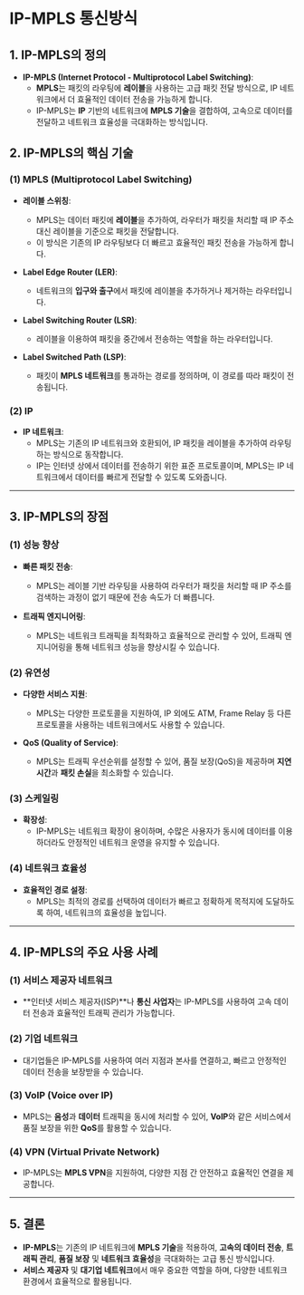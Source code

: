 # IP-MPLS 통신방식

## 1. IP-MPLS의 정의
- **IP-MPLS (Internet Protocol - Multiprotocol Label Switching)**: 
  - **MPLS**는 패킷의 라우팅에 **레이블**을 사용하는 고급 패킷 전달 방식으로, IP 네트워크에서 더 효율적인 데이터 전송을 가능하게 합니다.
  - IP-MPLS는 **IP** 기반의 네트워크에 **MPLS 기술**을 결합하여, 고속으로 데이터를 전달하고 네트워크 효율성을 극대화하는 방식입니다.

## 2. IP-MPLS의 핵심 기술

### (1) **MPLS (Multiprotocol Label Switching)**
- **레이블 스위칭**:
  - MPLS는 데이터 패킷에 **레이블**을 추가하여, 라우터가 패킷을 처리할 때 IP 주소 대신 레이블을 기준으로 패킷을 전달합니다.
  - 이 방식은 기존의 IP 라우팅보다 더 빠르고 효율적인 패킷 전송을 가능하게 합니다.

- **Label Edge Router (LER)**:
  - 네트워크의 **입구와 출구**에서 패킷에 레이블을 추가하거나 제거하는 라우터입니다.
  
- **Label Switching Router (LSR)**:
  - 레이블을 이용하여 패킷을 중간에서 전송하는 역할을 하는 라우터입니다.

- **Label Switched Path (LSP)**:
  - 패킷이 **MPLS 네트워크**를 통과하는 경로를 정의하며, 이 경로를 따라 패킷이 전송됩니다.

### (2) **IP** 
- **IP 네트워크**:
  - MPLS는 기존의 IP 네트워크와 호환되어, IP 패킷을 레이블을 추가하여 라우팅하는 방식으로 동작합니다.
  - IP는 인터넷 상에서 데이터를 전송하기 위한 표준 프로토콜이며, MPLS는 IP 네트워크에서 데이터를 빠르게 전달할 수 있도록 도와줍니다.

---

## 3. IP-MPLS의 장점

### (1) **성능 향상**
- **빠른 패킷 전송**:
  - MPLS는 레이블 기반 라우팅을 사용하여 라우터가 패킷을 처리할 때 IP 주소를 검색하는 과정이 없기 때문에 전송 속도가 더 빠릅니다.
  
- **트래픽 엔지니어링**:
  - MPLS는 네트워크 트래픽을 최적화하고 효율적으로 관리할 수 있어, 트래픽 엔지니어링을 통해 네트워크 성능을 향상시킬 수 있습니다.

### (2) **유연성**  
- **다양한 서비스 지원**:
  - MPLS는 다양한 프로토콜을 지원하여, IP 외에도 ATM, Frame Relay 등 다른 프로토콜을 사용하는 네트워크에서도 사용할 수 있습니다.

- **QoS (Quality of Service)**:
  - MPLS는 트래픽 우선순위를 설정할 수 있어, 품질 보장(QoS)을 제공하며 **지연 시간**과 **패킷 손실**을 최소화할 수 있습니다.

### (3) **스케일링**  
- **확장성**:
  - IP-MPLS는 네트워크 확장이 용이하며, 수많은 사용자가 동시에 데이터를 이용하더라도 안정적인 네트워크 운영을 유지할 수 있습니다.

### (4) **네트워크 효율성**
- **효율적인 경로 설정**:
  - MPLS는 최적의 경로를 선택하여 데이터가 빠르고 정확하게 목적지에 도달하도록 하여, 네트워크의 효율성을 높입니다.

---

## 4. IP-MPLS의 주요 사용 사례

### (1) **서비스 제공자 네트워크**
- **인터넷 서비스 제공자(ISP)**나 **통신 사업자**는 IP-MPLS를 사용하여 고속 데이터 전송과 효율적인 트래픽 관리가 가능합니다.
  
### (2) **기업 네트워크**
- 대기업들은 IP-MPLS를 사용하여 여러 지점과 본사를 연결하고, 빠르고 안정적인 데이터 전송을 보장받을 수 있습니다.

### (3) **VoIP (Voice over IP)**
- MPLS는 **음성**과 **데이터** 트래픽을 동시에 처리할 수 있어, **VoIP**와 같은 서비스에서 품질 보장을 위한 **QoS**를 활용할 수 있습니다.

### (4) **VPN (Virtual Private Network)**
- IP-MPLS는 **MPLS VPN**을 지원하여, 다양한 지점 간 안전하고 효율적인 연결을 제공합니다.

---

## 5. 결론
- **IP-MPLS**는 기존의 IP 네트워크에 **MPLS 기술**을 적용하여, **고속의 데이터 전송**, **트래픽 관리**, **품질 보장** 및 **네트워크 효율성**을 극대화하는 고급 통신 방식입니다.
- **서비스 제공자** 및 **대기업 네트워크**에서 매우 중요한 역할을 하며, 다양한 네트워크 환경에서 효율적으로 활용됩니다.
